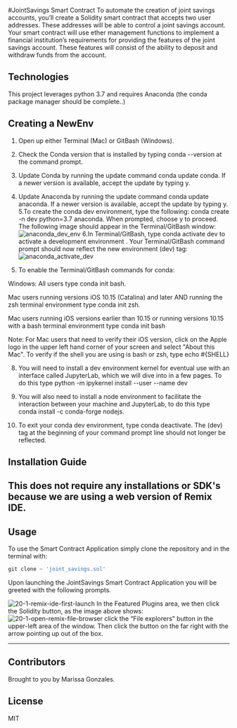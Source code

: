 #JointSavings Smart Contract
To automate the creation of joint savings accounts, you’ll create a Solidity smart contract that accepts two user addresses. These addresses will be able to control a joint savings account. Your smart contract will use ether management functions to implement a financial institution’s requirements for providing the features of the joint savings account. These features will consist of the ability to deposit and withdraw funds from the account.
## Technologies
This project leverages python 3.7 and requires Anaconda (the conda package manager should be complete..)

## Creating a NewEnv 
1. Open up either Terminal (Mac) or GitBash (Windows).
2. Check the Conda version that is installed by typing conda --version at the command prompt.
3. Update Conda by running the update command conda update conda. If a newer version is available, accept the update by typing y.
4. Update Anaconda by running the update command conda update anaconda. If a newer version is available, accept the update by typing y.
5.To create the conda dev environment, type the following: conda create -n dev python=3.7 anaconda. When prompted, choose y to proceed. The following image should appear in the Terminal/GitBash window:
![anaconda_dev_env](https://user-images.githubusercontent.com/113739944/218256401-40d6e7a4-d2e0-4028-8bb9-4107708911dc.png)
6.In Terminal/GitBash, type conda activate dev to activate a development environment
. Your Terminal/GitBash command prompt should now reflect the new environment (dev) tag:
![anaconda_activate_dev](https://user-images.githubusercontent.com/113739944/218256455-0a4cf9a4-b7b9-41aa-a470-616f9ad1c969.png)

7. To enable the Terminal/GitBash commands for conda:

Windows: All users type conda init bash.

Mac users running versions iOS 10.15 (Catalina) and later AND running the zsh terminal environment type conda init zsh.

Mac users running iOS versions earlier than 10.15 or running versions 10.15 with a bash terminal environment type conda init bash

Note: For Mac users that need to verify their iOS version, click on the Apple logo in the upper left hand corner of your screen and select "About this Mac". To verify if the shell you are using is bash or zsh, type echo #{SHELL}

8. You will need to install a dev environment kernel for eventual use with an interface called JupyterLab, which we will dive into in a few pages. To do this type python -m ipykernel install --user --name dev

9. You will also need to install a node environment to facilitate the interaction between your machine and JupyterLab, to do this type conda install -c conda-forge nodejs.

10. To exit your conda dev environment, type conda deactivate. The (dev) tag at the beginning of your command prompt line should not longer be reflected.

## Installation Guide
This does not require any installations or SDK's because we are using a web version of Remix IDE. 
---
## Usage
To use the Smart Contract Application simply clone the repository and in the terminal with:

```python
git clone ~ 'joint_savings.sol'
```

Upon launching the JointSavings Smart Contract Application  you will be greeted with the following prompts.

![20-1-remix-ide-first-launch](https://user-images.githubusercontent.com/113739944/218255962-7643672c-777b-4b01-8834-b2253287ce17.png)
 In the Featured Plugins area, we then click the Solidity button, as the image above shows:
![20-1-open-remix-file-browser](https://user-images.githubusercontent.com/113739944/218256015-bec81222-52cb-4680-bdc8-9f35d9603947.png)
click the “File explorers” button in the upper-left area of the window. Then click the button on the far right with the arrow pointing up out of the box. 



---
## Contributors
Brought to you by Marissa Gonzales.
## License
MIT
